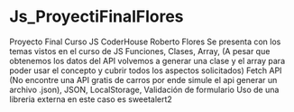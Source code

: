 # Js_ProyectiFinalFlores
Proyecto Final Curso JS CoderHouse Roberto Flores
Se presenta con los temas vistos en el curso de JS
Funciones, 
Clases, 
Array, (A pesar que obtenemos los datos del API volvemos a generar una clase y el array para poder usar el concepto y cubrir todos los aspectos solicitados)
Fetch API (No encontre una API gratis de carros por ende simule el api generar un archivo .json), 
JSON, 
LocalStorage, 
Validación de formulario
Uso de una libreria externa en este caso es sweetalert2

